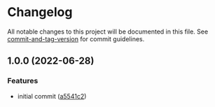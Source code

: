 # Changelog

All notable changes to this project will be documented in this file. See [commit-and-tag-version](https://github.com/absolute-version/commit-and-tag-version) for commit guidelines.

## 1.0.0 (2022-06-28)


### Features

* initial commit ([a5541c2](https://github.com/aparajita/prettier-config/commit/a5541c251ac42e5276f7a3a2b99ebed3faa22b4c))
